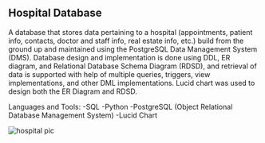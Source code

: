 ## Hospital Database 

A database that stores data pertaining to a hospital (appointments, patient info, contacts, doctor and staff info, real estate info, etc.) build from the ground up and maintained using the PostgreSQL Data Management System (DMS). Database design and implementation is done using DDL, ER diagram, and Relational Database Schema Diagram (RDSD), and retrieval of data is supported with help of multiple queries, triggers, view implementations, and other DML implementations. Lucid chart was used to design both the ER Diagram and RDSD.


Languages and Tools:
-SQL
-Python
-PostgreSQL (Object Relational Database Management System)
-Lucid Chart


![hospital pic](https://user-images.githubusercontent.com/71467135/167198923-8c2d7031-b18b-4926-b5f9-478d765b8506.png)


